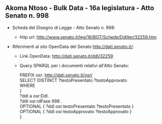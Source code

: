## Akoma Ntoso - Bulk Data - 16a legislatura - Atto Senato n. 998 ##

* Scheda del Disegno di Legge - Atto Senato n. 998:
	* http url: http://www.senato.it/leg/16/BGT/Schede/Ddliter/32259.htm

* Riferimenti al sito OpenData del Senato http://dati.senato.it/:
	* Link OpenData: http://dati.senato.it/ddl/32259
	* Query SPARQL per i documenti relativi all'Atto Senato:

        PREFIX osr: <http://dati.senato.it/osr/>  
		SELECT DISTINCT ?testoPresentato ?testoApprovato  
		WHERE  
		{  
		    ?ddl a osr:Ddl.  
		    ?ddl osr:idFase 998 .  
		    OPTIONAL { ?ddl osr:testoPresentato ?testoPresentato }  
		    OPTIONAL { ?ddl osr:testoApprovato ?testoApprovato }  
		}
		